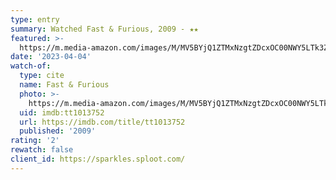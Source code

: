 ```yaml
---
type: entry
summary: Watched Fast & Furious, 2009 - ★★
featured: >-
  https://m.media-amazon.com/images/M/MV5BYjQ1ZTMxNzgtZDcxOC00NWY5LTk3ZjAtYzRhMDhlNDZlOWEzXkEyXkFqcGdeQXVyNzkwMjQ5NzM@._V1_SX300.jpg
date: '2023-04-04'
watch-of:
  type: cite
  name: Fast & Furious
  photo: >-
    https://m.media-amazon.com/images/M/MV5BYjQ1ZTMxNzgtZDcxOC00NWY5LTk3ZjAtYzRhMDhlNDZlOWEzXkEyXkFqcGdeQXVyNzkwMjQ5NzM@._V1_SX300.jpg
  uid: imdb:tt1013752
  url: https://imdb.com/title/tt1013752
  published: '2009'
rating: '2'
rewatch: false
client_id: https://sparkles.sploot.com/
---
```

